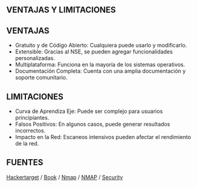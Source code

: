 
## VENTAJAS Y LIMITACIONES
## VENTAJAS

* Gratuito y de Código Abierto: Cualquiera puede usarlo y modificarlo.
* Extensible: Gracias al NSE, se pueden agregar funcionalidades personalizadas.
* Multiplataforma: Funciona en la mayoría de los sistemas operativos.
* Documentación Completa: Cuenta con una amplia documentación y soporte comunitario.

##  LIMITACIONES

* Curva de Aprendiza Eje: Puede ser complejo para usuarios principiantes.
* Falsos Positivos: En algunos casos, puede generar resultados incorrectos.
* Impacto en la Red: Escaneos intensivos pueden afectar el rendimiento de la red.

## FUENTES

[Hackertarget](https://hackertarget.com/nmap-cheatsheet-a-quick-reference-guide/) /
[Book](https://nmap.org/book/) /
[Nmap](https://nmap.org/book/man-examples.html) /
[NMAP](https://www.udemy.com/courses/search/?src=ukwq=curso+de+Nmap) /
[Security](https://securitytrails.com/blog/nmap-commands)

